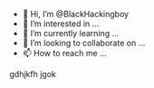 - 👋 Hi, I’m @BlackHackingboy
- 👀 I’m interested in ...
- 🌱 I’m currently learning ...
- 💞️ I’m looking to collaborate on ...
- 📫 How to reach me ...

<!---
BlackHackingboy/BlackHackingboy is a ✨ special ✨ repository because its `README.md` (this file) appears on your GitHub profile.
You can click the Preview link to take a look at your changes.
--->
gdhjkfh
jgok
